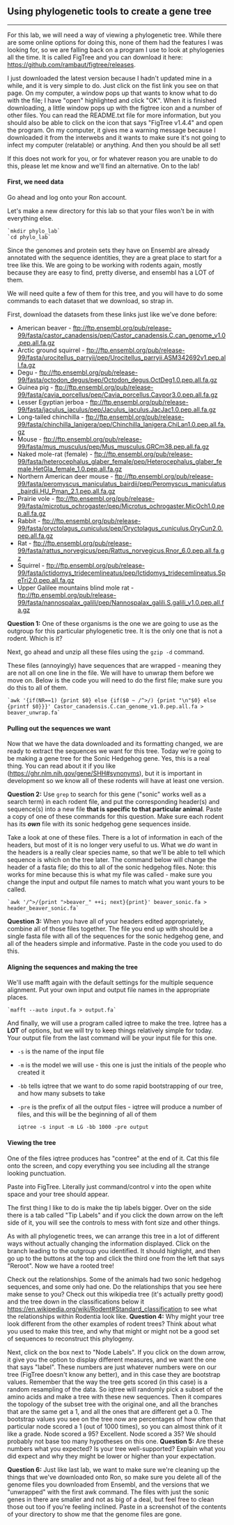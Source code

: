 ## Using phylogenetic tools to create a gene tree

****


For this lab, we will need a way of viewing a phylogenetic tree. While there are some online options for doing this, none of them had the features I was looking for, so we are falling back on a program I use to look at phylogenies all the time. It is called FigTree and you can download it here: https://github.com/rambaut/figtree/releases.  

I just downloaded the latest version because I hadn't updated mine in a while, and it is very simple to do. Just click on the fist link you see on that page. On my computer, a window pops up that wants to know what to do with the file; I have "open" highlighted and click "OK". When it is finished downloading, a little window pops up with the figtree icon and a number of other files. You can read the README.txt file for more information, but you should also be able to click on the icon that says "FigTree v1.4.4" and open the program. On my computer, it gives me a warning message because I downloaded it from the interwebs and it wants to make sure it's not going to infect my computer (relatable) or anything. And then you should be all set!  

If this does not work for you, or for whatever reason you are unable to do this, please let me know and we'll find an alternative. On to the lab!  


#### First, we need data

Go ahead and log onto your Ron account.  

Let's make a new directory for this lab so that your files won't be in with everything else.  

    `mkdir phylo_lab`  
    `cd phylo_lab`

Since the genomes and protein sets they have on Ensembl are already annotated with the sequence identities, they are a great place to start for a tree like this. We are going to be working with rodents again, mostly because they are easy to find, pretty diverse, and ensembl has a LOT of them.  

We will need quite a few of them for this tree, and you will have to do some commands to each dataset that we download, so strap in.  

First, download the datasets from these links just like we've done before:
- American beaver - ftp://ftp.ensembl.org/pub/release-99/fasta/castor_canadensis/pep/Castor_canadensis.C.can_genome_v1.0.pep.all.fa.gz  
- Arctic ground squirrel - ftp://ftp.ensembl.org/pub/release-99/fasta/urocitellus_parryii/pep/Urocitellus_parryii.ASM342692v1.pep.all.fa.gz  
- Degu - ftp://ftp.ensembl.org/pub/release-99/fasta/octodon_degus/pep/Octodon_degus.OctDeg1.0.pep.all.fa.gz  
- Guinea pig - ftp://ftp.ensembl.org/pub/release-99/fasta/cavia_porcellus/pep/Cavia_porcellus.Cavpor3.0.pep.all.fa.gz  
- Lesser Egyptian jerboa - ftp://ftp.ensembl.org/pub/release-99/fasta/jaculus_jaculus/pep/Jaculus_jaculus.JacJac1.0.pep.all.fa.gz  
- Long-tailed chinchilla - ftp://ftp.ensembl.org/pub/release-99/fasta/chinchilla_lanigera/pep/Chinchilla_lanigera.ChiLan1.0.pep.all.fa.gz  
- Mouse - ftp://ftp.ensembl.org/pub/release-99/fasta/mus_musculus/pep/Mus_musculus.GRCm38.pep.all.fa.gz  
- Naked mole-rat (female) - ftp://ftp.ensembl.org/pub/release-99/fasta/heterocephalus_glaber_female/pep/Heterocephalus_glaber_female.HetGla_female_1.0.pep.all.fa.gz  
- Northern American deer mouse - ftp://ftp.ensembl.org/pub/release-99/fasta/peromyscus_maniculatus_bairdii/pep/Peromyscus_maniculatus_bairdii.HU_Pman_2.1.pep.all.fa.gz  
- Prairie vole - ftp://ftp.ensembl.org/pub/release-99/fasta/microtus_ochrogaster/pep/Microtus_ochrogaster.MicOch1.0.pep.all.fa.gz  
- Rabbit - ftp://ftp.ensembl.org/pub/release-99/fasta/oryctolagus_cuniculus/pep/Oryctolagus_cuniculus.OryCun2.0.pep.all.fa.gz  
- Rat - ftp://ftp.ensembl.org/pub/release-99/fasta/rattus_norvegicus/pep/Rattus_norvegicus.Rnor_6.0.pep.all.fa.gz  
- Squirrel - ftp://ftp.ensembl.org/pub/release-99/fasta/ictidomys_tridecemlineatus/pep/Ictidomys_tridecemlineatus.SpeTri2.0.pep.all.fa.gz  
- Upper Galilee mountains blind mole rat - ftp://ftp.ensembl.org/pub/release-99/fasta/nannospalax_galili/pep/Nannospalax_galili.S.galili_v1.0.pep.all.fa.gz

**Question 1:** One of these organisms is the one we are going to use as the outgroup for this particular phylogenetic tree. It is the only one that is not a rodent. Which is it?   

Next, go ahead and unzip all these files using the `gzip -d` command.  

These files (annoyingly) have sequences that are wrapped - meaning they are not all on one line in the file. We will have to unwrap them before we move on. Below is the code you will need to do the first file; make sure you do this to all of them.  

    `awk '{if(NR==1) {print $0} else {if($0 ~ /^>/) {print "\n"$0} else {printf $0}}}' Castor_canadensis.C.can_genome_v1.0.pep.all.fa > beaver_unwrap.fa`  



#### Pulling out the sequences we want  

Now that we have the data downloaded and its formatting changed, we are ready to extract the sequences we want for this tree. Today we're going to be making a gene tree for the Sonic Hedgehog gene. Yes, this is a real thing. You can read about it if you like (https://ghr.nlm.nih.gov/gene/SHH#synonyms), but it is important in development so we know all of these rodents will have at least one version.  

**Question 2:** Use `grep` to search for this gene ("sonic" works well as a search term) in each rodent file, and put the corresponding header(s) and sequence(s) into a new file **that is specific to that particular animal**. Paste a copy of one of these commands for this question. Make sure each rodent has its ***own*** file with its sonic hedgehog gene sequences inside.  

Take a look at one of these files. There is a lot of information in each of the headers, but most of it is no longer very useful to us. What we *do* want in the headers is a really clear species name, so that we'll be able to tell which sequence is which on the tree later. The command below will change the header of a fasta file; do this to all of the sonic hedgehog files. Note: this works for mine because this is what my file was called - make sure you change the input and output file names to match what you want yours to be called.  

    `awk '/^>/{print ">beaver_" ++i; next}{print}' beaver_sonic.fa > header_beaver_sonic.fa`  


**Question 3:** When you have all of your headers edited appropriately, combine all of those files together. The file you end up with should be a single fasta file with all of the sequences for the sonic hedgehog gene, and all of the headers simple and informative. Paste in the code you used to do this.  


#### Aligning the sequences and making the tree  

We'll use mafft again with the default settings for the multiple sequence alignment. Put your own input and output file names in the appropriate places.  

    `mafft --auto input.fa > output.fa`  


And finally, we will use a program called iqtree to make the tree. Iqtree has a **LOT** of options, but we will try to keep things relatively simple for today. Your output file from the last command will be your input file for this one.  

- `-s` is the name of the input file  
- `-m` is the model we will use - this one is just the initials of the people who created it  
- `-bb` tells iqtree that we want to do some rapid bootstrapping of our tree, and how many subsets to take  
- `-pre` is the prefix of all the output files - iqtree will produce a number of files, and this will be the beginning of all of them   

    `iqtree -s input -m LG -bb 1000 -pre output`  


#### Viewing the tree  

One of the files iqtree produces has "contree" at the end of it. Cat this file onto the screen, and copy everything you see including all the strange looking punctuation.    

Paste into FigTree. Literally just command/control v into the open white space and your tree should appear.  

The first thing I like to do is make the tip labels bigger. Over on the side there is a tab called "Tip Labels" and if you click the down arrow on the left side of it, you will see the controls to mess with font size and other things.  

As with all phylogenetic trees, we can arrange this tree in a lot of different ways without actually changing the information displayed. Click on the branch leading to the outgroup you identified. It should highlight, and then go up to the buttons at the top and click the third one from the left that says "Reroot". Now we have a rooted tree!  

Check out the relationships. Some of the animals had two sonic hedgehog sequences, and some only had one. Do the relationships that you see here make sense to you? Check out this wikipedia tree (it's actually pretty good) and the tree down in the classifications below it https://en.wikipedia.org/wiki/Rodent#Standard_classification to see what the relationships within Rodentia look like. **Question 4:** Why might your tree look different from the other examples of rodent trees? Think about what you used to make this tree, and why that might or might not be a good set of sequences to reconstruct this phylogeny.  

Next, click on the box next to "Node Labels". If you click on the down arrow, it give you the option to display different measures, and we want the one that says "label". These numbers are just whatever numbers were on our tree (FigTree doesn't know any better), and in this case they are bootstrap values. Remember that the way the tree gets scored (in this case) is a random resampling of the data. So iqtree will randomly pick a subset of the amino acids and make a tree with these new sequences. Then it compares the topology of the subset tree with the original one, and all the branches that are the same get a 1, and all the ones that are different get a 0. The bootstrap values you see on the tree now are percentages of how often that particular node scored a 1 (out of 1000 times), so you can almost think of it like a grade. Node scored a 95? Excellent. Node scored a 35? We should probably not base too many hypotheses on this one. **Question 5:** Are these numbers what you expected? Is your tree well-supported? Explain what you did expect and why they might be lower or higher than your expectation.  

**Question 6:** Just like last lab, we want to make sure we're cleaning up the things that we've downloaded onto Ron, so make sure you delete all of the genome files you downloaded from Ensembl, and the versions that we "unwrapped" with the first awk command. The files with just the sonic genes in there are smaller and not as big of a deal, but feel free to clean those out too if you're feeling inclined. Paste in a screenshot of the contents of your directory to show me that the genome files are gone.
